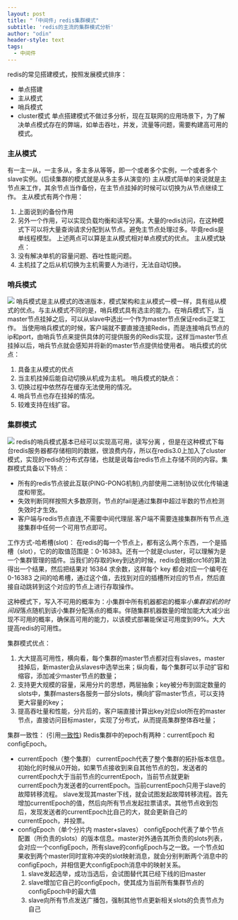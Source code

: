 ```yaml
---
layout: post
title: "「中间件」redis集群模式"
subtitle: 'redis的主流的集群模式分析'
author: "odin"
header-style: text
tags:
  - 中间件
---
```

redis的常见搭建模式，按照发展模式排序：
* 单点搭建
* 主从模式
* 哨兵模式
* cluster模式
单点搭建模式不做过多分析，现在互联网的应用场景下，为了解决单点模式存在的弊端，如单击吞吐，并发，流量等问题，需要构建高可用的模式。

### 主从模式
有一主一从，一主多从，多主多从等等，即一个或者多个实例，一个或者多个slave实例。(后续集群的模式就是从多主多从演变的)
主从模式简单的来说就是主节点来工作，其余节点当作备份，在主节点挂掉的时候可以切换为从节点继续工作。
主从模式有两个作用：
1. 上面说到的备份作用
2. 另外一个作用，可以实现负载均衡和读写分离。大量的redis访问，在这种模式下可以将大量查询请求分配到从节点。避免主节点处理过多。毕竟redis是单线程模型。
上述两点可以算是主从模式相对单点模式的优点。
主从模式缺点：
1. 没有解决单机的容量问题、吞吐性能问题。
2. 主机挂了之后从机切换为主机需要人为进行，无法自动切换。

### 哨兵模式
![]({{site.baseurl}}/img/in-post/post-middleware/redis-sentinel.jpg)
哨兵模式是主从模式的改进版本，模式架构和主从模式一模一样，具有组从模式的优点。与主从模式不同的是，哨兵模式具有选主的能力。在哨兵模式下，当master节点挂掉之后，可以从slave中选出一个作为master节点保证redis正常工作。
当使用哨兵模式的时候，客户端就不要直接连接Redis，而是连接哨兵节点的ip和port，由哨兵节点来提供具体的可提供服务的Redis实现，这样当master节点挂掉以后，哨兵节点就会感知并将新的master节点提供给使用者。
哨兵模式的优点：
1. 具备主从模式的优点
2. 当主机挂掉后能自动切换从机成为主机。
哨兵模式的缺点：
1. 切换过程中依然存在缓存无法使用的情况。
2. 哨兵节点也存在挂掉的情况。
3. 较难支持在线扩容。

### 集群模式
![]({{site.baseurl}}/img/in-post/post-middleware/redis-cluster.jpg)
redis的哨兵模式基本已经可以实现高可用，读写分离 ，但是在这种模式下每台redis服务器都存储相同的数据，很浪费内存，所以在redis3.0上加入了cluster模式，实现的redis的分布式存储，也就是说每台redis节点上存储不同的内容。集群模式具备以下特点：
* 所有的redis节点彼此互联(PING-PONG机制),内部使用二进制协议优化传输速度和带宽。
* 失效判断同样按照大多数原则，节点的fail是通过集群中超过半数的节点检测失效时才生效。
* 客户端与redis节点直连,不需要中间代理层.客户端不需要连接集群所有节点,连接集群中任何一个可用节点即可。

工作方式-哈希槽(slot)：
在redis的每一个节点上，都有这么两个东西，一个是插槽（slot），它的的取值范围是：0-16383。还有一个就是cluster，可以理解为是一个集群管理的插件。当我们的存取的key到达的时候，redis会根据crc16的算法得出一个结果，然后把结果对 16384 求余数，这样每个 key 都会对应一个编号在 0-16383 之间的哈希槽，通过这个值，去找到对应的插槽所对应的节点，然后直接自动跳转到这个对应的节点上进行存取操作。

这种模式下，写入不可用的概率为：小集群中所有机器都宕的概率*小集群宕机的时间段*落点随机到该小集群分配落点的概率。伴随集群机器数量的增加能大大减少出现不可用的概率，确保高可用的能力，以该模式部署能保证可用度到99%。大大提高redis的可用性。

集群模式优点：
1. 大大提高可用性，横向看，每个集群的master节点都对应有slaves，master挂掉后，新master会从slaves中选举出来；纵向看，每个集群可以手动扩容和缩容，添加减少master节点的数量；
2. 支持更大规模的容量，采用分片的思想，两层抽象；key被分布到固定数量的slots中，集群masters各服务一部分slots，横向扩容master节点，可以支持更大容量的key；
3. 提高吞吐量和性能，分片后的，客户端直接计算出key对应slot所在的master节点，直接访问目标master，实现了分布式，从而提高集群整体吞吐量；

集群一致性：
(引用[一致性](http://ljchen.net/2019/08/24/Redis-Cluster%E6%80%BB%E7%BB%93/))
Redis集群中的epoch有两种：currentEpoch 和 configEpoch。
* currentEpoch（整个集群）
    currentEpoch代表了整个集群的拓扑版本信息。初始化的时候从0开始，如果节点接收到来自其他节点的包，发送者的currentEpoch大于当前节点的currentEpoch，当前节点就更新 currentEpoch为发送者的currentEpoch。当前currentEpoch只用于slave的故障转移流程。
    slave发现其master下线，就会试图发起故障转移流程。首先增加currentEpoch的值，然后向所有节点发起拉票请求。其他节点收到包后，发现发送者的currentEpoch比自己的大，就会更新自己的currentEpoch，并投票。
* configEpoch（单个分片内 master+slaves）
    configEpoch代表了单个节点配置（所负责的slots）的版本信息。master对外通告其所负责的slots列表，会对应一个configEpoch，所有slave的configEpoch与之一致。一个节点如果收到两个master同时宣称冲突的slot映射消息，就会分别判断两个消息中的configEpoch，并相信更大configEpoch消息中的映射关系。
    1. slave发起选举，成功当选后，会试图替代其已经下线的旧master
    2. slave增加它自己的configEpoch，使其成为当前所有集群节点的configEpoch中的最大值
    3. slave向所有节点发送广播包，强制其他节点更新相关slots的负责节点为自己
